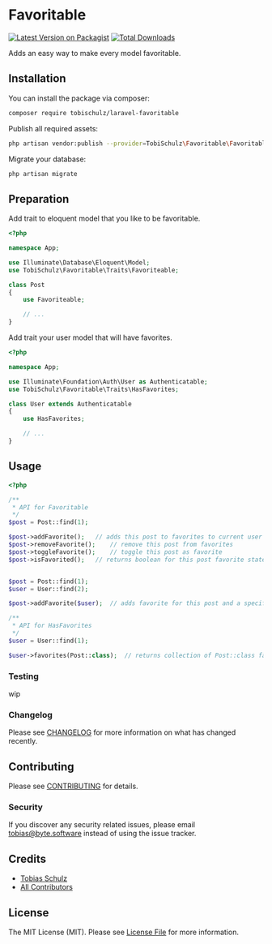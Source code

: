 # Favoritable

[![Latest Version on Packagist](https://img.shields.io/packagist/v/tobischulz/laravel-favoritable.svg?style=flat-square)](https://packagist.org/packages/tobischulz/laravel-favoritable)
[![Total Downloads](https://img.shields.io/packagist/dt/tobischulz/laravel-favoritable.svg?style=flat-square)](https://packagist.org/packages/tobischulz/laravel-favoritable)

Adds an easy way to make every model favoritable.

## Installation

You can install the package via composer:

```bash
composer require tobischulz/laravel-favoritable
```

Publish all required assets:

```bash
php artisan vendor:publish --provider=TobiSchulz\Favoritable\FavoritableServiceProvider
```

Migrate your database:

```bash
php artisan migrate
```

## Preparation

Add trait to eloquent model that you like to be favoritable.

```php
<?php

namespace App;

use Illuminate\Database\Eloquent\Model;
use TobiSchulz\Favoritable\Traits\Favoriteable;

class Post
{
    use Favoriteable;

    // ...
}
```

Add trait your user model that will have favorites.

```php
<?php

namespace App;

use Illuminate\Foundation\Auth\User as Authenticatable;
use TobiSchulz\Favoritable\Traits\HasFavorites;

class User extends Authenticatable
{
    use HasFavorites;

    // ...
}
```

## Usage

```php
<?php

/**
 * API for Favoritable
 */
$post = Post::find(1);

$post->addFavorite();   // adds this post to favorites to current user
$post->removeFavorite();    // remove this post from favorites
$post->toggleFavorite();    // toggle this post as favorite
$post->isFavorited();   // returns boolean for this post favorite state


$post = Post::find(1);
$user = User::find(2);

$post->addFavorite($user);  // adds favorite for this post and a specific user.

/**
 * API for HasFavorites
 */
$user = User::find(1);

$user->favorites(Post::class);  // returns collection of Post::class favorites

```

### Testing

wip

### Changelog

Please see [CHANGELOG](CHANGELOG.md) for more information on what has changed recently.

## Contributing

Please see [CONTRIBUTING](CONTRIBUTING.md) for details.

### Security

If you discover any security related issues, please email tobias@byte.software instead of using the issue tracker.

## Credits

- [Tobias Schulz](https://github.com/:tobischulz)
- [All Contributors](../../contributors)

## License

The MIT License (MIT). Please see [License File](LICENSE.md) for more information.
